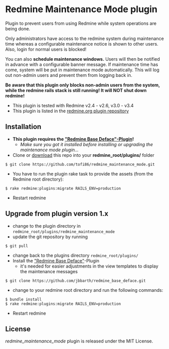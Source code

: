 Redmine Maintenance Mode plugin
===============================

Plugin to prevent users from using Redmine while system operations are being done.

Only administrators have access to the redmine system during maintenance time whereas a configurable maintenance notice is shown to other users. Also, login for normal users is blocked!

You can also **schedule maintenance windows.** Users will then be notified in advance with a configurable banner message. If maintenance time has come, system will be put in maintenance mode automatically. This will log out non-admin users and prevent them from logging back in.

**Be aware that this plugin only blocks non-admin users from the system, while the redmine rails stack is still running! It will NOT shut down redmine!**

* This plugin is tested with Redmine v2.4 - v2.6, v3.0 - v3.4
* This plugin is listed in the [redmine.org plugin repository](http://www.redmine.org/plugins/redmine_maintenance_mode)


Installation
------------

* **This plugin requires the ["Redmine Base Deface"-Plugin](https://github.com/jbbarth/redmine_base_deface)!**
  * *Make sure you got it installed before installing or upgrading the maintenance mode plugin...*
* Clone or [download](https://github.com/tofi86/redmine_maintenance_mode/releases) this repo into your **redmine_root/plugins/** folder
```
$ git clone https://github.com/tofi86/redmine_maintenance_mode.git
```
* You have to run the plugin rake task to provide the assets (from the Redmine root directory):
```
$ rake redmine:plugins:migrate RAILS_ENV=production
```
* Restart redmine


Upgrade from plugin version 1.x
-------------------------------

* change to the plugin directory in `redmine_root/plugins/redmine_maintenance_mode`
* update the git repository by running
```
$ git pull
```
* change back to the plugins directory `redmine_root/plugins/`
* Install the ["Redmine Base Deface"](https://github.com/jbbarth/redmine_base_deface)-Plugin
  * it's needed for easier adjustments in the view templates to display the maintenance messages
```
$ git clone https://github.com/jbbarth/redmine_base_deface.git
```
* change to your redmine root directory and run the following commands:
```
$ bundle install
$ rake redmine:plugins:migrate RAILS_ENV=production
```
* Restart redmine


License
-------

*redmine_maintenance_mode* plugin is released under the MIT License.
